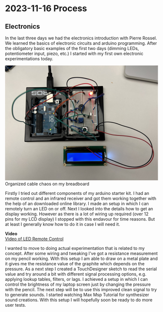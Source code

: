 # 2023-11-16 Process

## Electronics

In the last three days we had the electronics introduction with Pierre Rossel. We learned the basics of electronic circuits and arduino programming. After the obligatory basic examples of the first two days (dimming LEDs, potentiometer input, piezo, etc.) I started with my first own electronic experimentations today.

![Organized cable chaos on my breadboard](IMG_0299.jpeg)  
Organized cable chaos on my breadboard

Firstly I tried out different components of my arduino starter kit. I had an remote control and an infrared receiver and got them working together with the help of an downloaded online library. I made an setup in which I can remotely turn an LED on or off. Next I looked into the details how to get an display working. However as there is a lot of wiring up required (over 12 pins for my LCD display) I stopped with this endavour for time reasons. But at least I generally know how to do it in case I will need it.

**Video**  
[Video of LED Remote Control](IMG_0301.mov)



I wanted to move to doing actual experimentation that is related to my concept. After some wiring and tweaking I've got a resistance measurement on my pencil working. With this setup I am able to draw on a metal plate and it gives me the resistance value of the graphite which depends on the pressure. As a next step I created a TouchDesigner sketch to read the serial value and try around a bit with different signal processing options, e.g. applying lookup tables, filters, or lags. I achieved a setup in which I can control the brightness of my laptop screen just by changing the pressure with the pencil. The next step will be to use this improved clean signal to try to generate sounds. I started watching Max Msp Tutorial for synthesizer sound creations. With this setup I will hopefully soon be ready to do more user tests.

